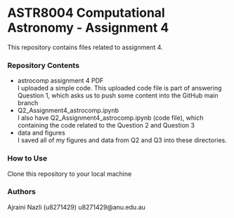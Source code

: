 <h1>ASTR8004 Computational Astronomy - Assignment 4</h1>

This repository contains files related to assignment 4.

<h3>Repository Contents </h3>

<ul>
<li>astrocomp assignment 4 PDF</li>
I uploaded a simple code. This uploaded code file is part of answering Question 1, which asks us to push some content into the GitHub main branch

<li>Q2_Assignment4_astrocomp.ipynb </li>
I also have Q2_Assignment4_astrocomp.ipynb (code file), which containing the code related to the Question 2 and Question 3

<li>data and figures </li>
I saved all of my figures and data from Q2 and Q3 into these directories. 




</ul>

<h3>How to Use </h3>
Clone this repository to your local machine

<h3>Authors</h3>
Ajraini Nazli (u8271429)
u8271429@anu.edu.au 

